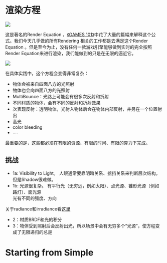 # 渲染方程

![](../assets/v2-78547d4764131258e357a7cedab05711_r.png)

这是著名的Render Equation ，[《GAMES 101》](https://caterpillarstudygroup.github.io/GAMES101_mdbook/RayTracing/BasicRadiometry.html)中花了大量的篇幅来解释这个公式。我们今天几乎做的所有Rendering 相关的工作都是去满足这个Render Equation 。但是至今为止，没有任何一款游戏引擎能够做到实时的完全按照Render Equation来进行渲染，我们能做到的只是在无限的逼近它。

![](../assets/v2-75ea529e0b2f17fa8d47b69cd4bd92ec_r.png)

在具体实践中，这个方程会变得非常复杂：
- 物体会被来自四面八方的光照射
- 物体也会向四面八方的光照射
- MultiBounce：光路上可能会有很多次反射和折射
- 不同材质的物体，会有不同的反射和折射效果
- 次表现反射：透明物体，光射入物体后会在物体内部反射，并另在一个位置射出
- 高光
- color bleeding
- ....

最重要的是，这些都必须在有限的资源、有限的时间、有限的算力下完成。   

## 挑战

- 1a: Visibility to Light。
人眼通常要靠明暗关系、摭挡关系来判断层次结构。但是Shadow很难做。  
- 1b: 光源很复杂。
有平行光（无穷远，例如太阳）、点光源、锥形光源（例如路灯）、面光源  
光有不同的强度、方向

关于radiance和irradiance看[这里](https://caterpillarstudygroup.github.io/GAMES101_mdbook/RayTracing/BasicRadiometry.html)

- 2：材质BRDF和光的积分
- 3：物体受到照射后会反射出光，所以场景中会有无穷多个“光源”，使方程变成了无限递归的总是

# Starting from Simple

